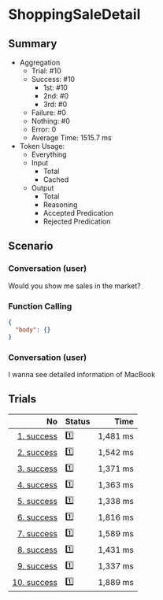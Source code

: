 # ShoppingSaleDetail
## Summary
  - Aggregation
    - Trial: #10
    - Success: #10
      - 1st: #10
      - 2nd: #0
      - 3rd: #0
    - Failure: #0
    - Nothing: #0
    - Error: 0
    - Average Time: 1515.7 ms
  - Token Usage:
    - Everything
    - Input
      - Total
      - Cached
    - Output
      - Total
      - Reasoning
      - Accepted Predication
      - Rejected Predication

## Scenario
### Conversation (user)
Would you show me sales in the market?

### Function Calling
```json
{
  "body": {}
}
```

### Conversation (user)
I wanna see detailed information of MacBook

## Trials
No | Status | Time
---:|:-------|------:
[1. success](./trials/1.success.json) | 1️⃣ | 1,481 ms
[2. success](./trials/2.success.json) | 1️⃣ | 1,542 ms
[3. success](./trials/3.success.json) | 1️⃣ | 1,371 ms
[4. success](./trials/4.success.json) | 1️⃣ | 1,363 ms
[5. success](./trials/5.success.json) | 1️⃣ | 1,338 ms
[6. success](./trials/6.success.json) | 1️⃣ | 1,816 ms
[7. success](./trials/7.success.json) | 1️⃣ | 1,589 ms
[8. success](./trials/8.success.json) | 1️⃣ | 1,431 ms
[9. success](./trials/9.success.json) | 1️⃣ | 1,337 ms
[10. success](./trials/10.success.json) | 1️⃣ | 1,889 ms